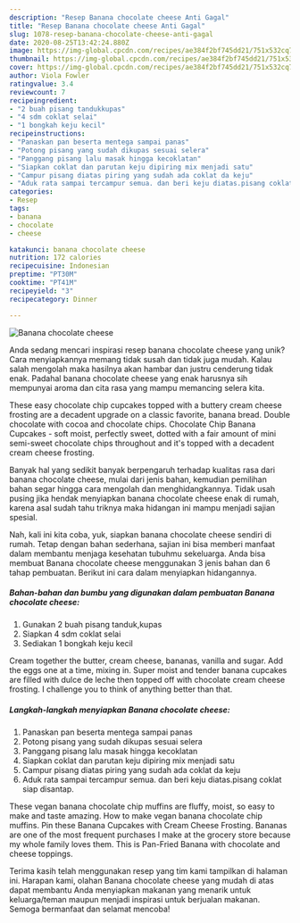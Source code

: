 ```yaml
---
description: "Resep Banana chocolate cheese Anti Gagal"
title: "Resep Banana chocolate cheese Anti Gagal"
slug: 1078-resep-banana-chocolate-cheese-anti-gagal
date: 2020-08-25T13:42:24.880Z
image: https://img-global.cpcdn.com/recipes/ae384f2bf745dd21/751x532cq70/banana-chocolate-cheese-foto-resep-utama.jpg
thumbnail: https://img-global.cpcdn.com/recipes/ae384f2bf745dd21/751x532cq70/banana-chocolate-cheese-foto-resep-utama.jpg
cover: https://img-global.cpcdn.com/recipes/ae384f2bf745dd21/751x532cq70/banana-chocolate-cheese-foto-resep-utama.jpg
author: Viola Fowler
ratingvalue: 3.4
reviewcount: 7
recipeingredient:
- "2 buah pisang tandukkupas"
- "4 sdm coklat selai"
- "1 bongkah keju kecil"
recipeinstructions:
- "Panaskan pan beserta mentega sampai panas"
- "Potong pisang yang sudah dikupas sesuai selera"
- "Panggang pisang lalu masak hingga kecoklatan"
- "Siapkan coklat dan parutan keju dipiring mix menjadi satu"
- "Campur pisang diatas piring yang sudah ada coklat da keju"
- "Aduk rata sampai tercampur semua. dan beri keju diatas.pisang coklat siap disantap."
categories:
- Resep
tags:
- banana
- chocolate
- cheese

katakunci: banana chocolate cheese 
nutrition: 172 calories
recipecuisine: Indonesian
preptime: "PT30M"
cooktime: "PT41M"
recipeyield: "3"
recipecategory: Dinner

---
```



![Banana chocolate cheese](https://img-global.cpcdn.com/recipes/ae384f2bf745dd21/751x532cq70/banana-chocolate-cheese-foto-resep-utama.jpg)

Anda sedang mencari inspirasi resep banana chocolate cheese yang unik? Cara menyiapkannya memang tidak susah dan tidak juga mudah. Kalau salah mengolah maka hasilnya akan hambar dan justru cenderung tidak enak. Padahal banana chocolate cheese yang enak harusnya sih mempunyai aroma dan cita rasa yang mampu memancing selera kita.

These easy chocolate chip cupcakes topped with a buttery cream cheese frosting are a decadent upgrade on a classic favorite, banana bread. Double chocolate with cocoa and chocolate chips. Chocolate Chip Banana Cupcakes - soft moist, perfectly sweet, dotted with a fair amount of mini semi-sweet chocolate chips throughout and it&#39;s topped with a decadent cream cheese frosting.

Banyak hal yang sedikit banyak berpengaruh terhadap kualitas rasa dari banana chocolate cheese, mulai dari jenis bahan, kemudian pemilihan bahan segar hingga cara mengolah dan menghidangkannya. Tidak usah pusing jika hendak menyiapkan banana chocolate cheese enak di rumah, karena asal sudah tahu triknya maka hidangan ini mampu menjadi sajian spesial.


Nah, kali ini kita coba, yuk, siapkan banana chocolate cheese sendiri di rumah. Tetap dengan bahan sederhana, sajian ini bisa memberi manfaat dalam membantu menjaga kesehatan tubuhmu sekeluarga. Anda bisa membuat Banana chocolate cheese menggunakan 3 jenis bahan dan 6 tahap pembuatan. Berikut ini cara dalam menyiapkan hidangannya.

<!--inarticleads1-->

##### Bahan-bahan dan bumbu yang digunakan dalam pembuatan Banana chocolate cheese:

1. Gunakan 2 buah pisang tanduk,kupas
1. Siapkan 4 sdm coklat selai
1. Sediakan 1 bongkah keju kecil


Cream together the butter, cream cheese, bananas, vanilla and sugar. Add the eggs one at a time, mixing in. Super moist and tender banana cupcakes are filled with dulce de leche then topped off with chocolate cream cheese frosting. I challenge you to think of anything better than that. 

<!--inarticleads2-->

##### Langkah-langkah menyiapkan Banana chocolate cheese:

1. Panaskan pan beserta mentega sampai panas
1. Potong pisang yang sudah dikupas sesuai selera
1. Panggang pisang lalu masak hingga kecoklatan
1. Siapkan coklat dan parutan keju dipiring mix menjadi satu
1. Campur pisang diatas piring yang sudah ada coklat da keju
1. Aduk rata sampai tercampur semua. dan beri keju diatas.pisang coklat siap disantap.


These vegan banana chocolate chip muffins are fluffy, moist, so easy to make and taste amazing. How to make vegan banana chocolate chip muffins. Pin these Banana Cupcakes with Cream Cheese Frosting. Bananas are one of the most frequent purchases I make at the grocery store because my whole family loves them. This is Pan-Fried Banana with chocolate and cheese toppings. 

Terima kasih telah menggunakan resep yang tim kami tampilkan di halaman ini. Harapan kami, olahan Banana chocolate cheese yang mudah di atas dapat membantu Anda menyiapkan makanan yang menarik untuk keluarga/teman maupun menjadi inspirasi untuk berjualan makanan. Semoga bermanfaat dan selamat mencoba!
